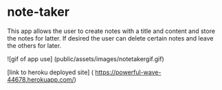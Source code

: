 # note-taker
This app allows the user to create notes with a title and content and store the notes for latter. If desired the user can delete certain notes and leave the others for later.

![gif of app use] (public/assets/images/notetakergif.gif)

[link to heroku deployed site] ( https://powerful-wave-44678.herokuapp.com/)